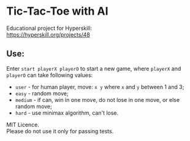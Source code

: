 # Tic-Tac-Toe with AI

Educational project for Hyperskill:  
https://hyperskill.org/projects/48

## Use:
Enter `start playerX playerO` to start a new game, where `playerX` and `playerO` can take following values:
- `user` - for human player, move: `x y` where `x` and `y` between 1 and 3;
- `easy` - random move;
- `medium` - if can, win in one move, do not lose in one move, or else random move;
- `hard` - use minimax algorithm, can't lose.

MIT Licence.  
Please do not use it only for passing tests.
